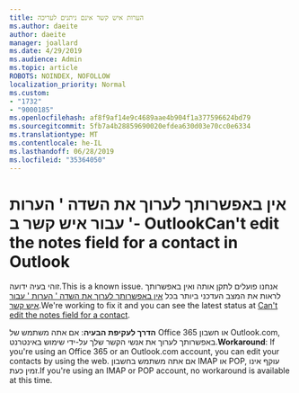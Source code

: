 ```yaml
---
title: הערות איש קשר אינם ניתנים לעריכה
ms.author: daeite
author: daeite
manager: joallard
ms.date: 4/29/2019
ms.audience: Admin
ms.topic: article
ROBOTS: NOINDEX, NOFOLLOW
localization_priority: Normal
ms.custom:
- "1732"
- "9000185"
ms.openlocfilehash: af8f9af14e9c4689aae4b904f1a377596624bd79
ms.sourcegitcommit: 5fb7a4b28859690020efdea630d03e70cc0e6334
ms.translationtype: MT
ms.contentlocale: he-IL
ms.lasthandoff: 06/28/2019
ms.locfileid: "35364050"
---
```

# <a name="cant-edit-the-notes-field-for-a-contact-in-outlook"></a><span data-ttu-id="0dc41-102">אין באפשרותך לערוך את השדה ' הערות ' עבור איש קשר ב- Outlook</span><span class="sxs-lookup"><span data-stu-id="0dc41-102">Can't edit the notes field for a contact in Outlook</span></span>

<span data-ttu-id="0dc41-103">זוהי בעיה ידועה.</span><span class="sxs-lookup"><span data-stu-id="0dc41-103">This is a known issue.</span></span> <span data-ttu-id="0dc41-104">אנחנו פועלים לתקן אותה ואין באפשרותך לראות את המצב העדכני ביותר בכל [אין באפשרותך לערוך את השדה ' הערות ' עבור איש קשר](https://support.office.com/article/fb8394ce-04ce-48b5-bae4-be46f77f10fe).</span><span class="sxs-lookup"><span data-stu-id="0dc41-104">We're working to fix it and you can see the latest status at [Can't edit the notes field for a contact](https://support.office.com/article/fb8394ce-04ce-48b5-bae4-be46f77f10fe).</span></span>

<span data-ttu-id="0dc41-105">**הדרך לעקיפת הבעיה**: אם אתה משתמש של Office 365 או חשבון Outlook.com, באפשרותך לערוך את אנשי הקשר שלך על-ידי שימוש באינטרנט.</span><span class="sxs-lookup"><span data-stu-id="0dc41-105">**Workaround**: If you're using an Office 365 or an Outlook.com account, you can edit your contacts by using the web.</span></span> <span data-ttu-id="0dc41-106">אם אתה משתמש בחשבון IMAP או POP, עוקף אינו זמין כעת.</span><span class="sxs-lookup"><span data-stu-id="0dc41-106">If you're using an IMAP or POP account, no workaround is available at this time.</span></span>